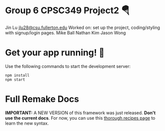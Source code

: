 # Group 6 CPSC349 Project2 🪂

Jin Lu jlu28@csu.fullerton.edu Worked on: set up the project, coding/styling with signup/login pages.
Mike Ball 
Nathan Kim
Jason Wong 

# Get your app running! 🛵

Use the following commands to start the development server:

```
npm install
npm start
```


# Full Remake Docs

**IMPORTANT:** A NEW VERSION of this framework was just released. **Don't use the current docs**. For now, you can use this [thorough recipes page](https://recipes.remaketheweb.com/) to learn the new syntax.
